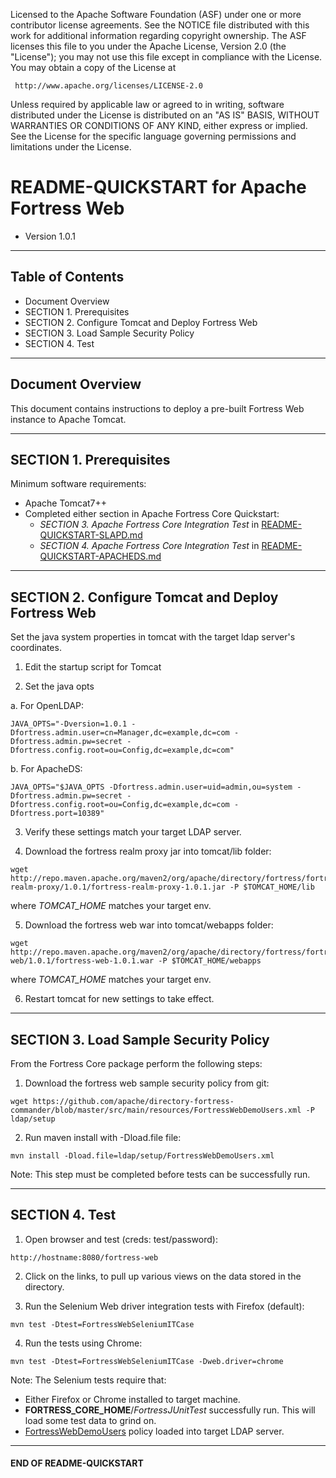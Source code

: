    Licensed to the Apache Software Foundation (ASF) under one
   or more contributor license agreements.  See the NOTICE file
   distributed with this work for additional information
   regarding copyright ownership.  The ASF licenses this file
   to you under the Apache License, Version 2.0 (the
   "License"); you may not use this file except in compliance
   with the License.  You may obtain a copy of the License at

     http://www.apache.org/licenses/LICENSE-2.0

   Unless required by applicable law or agreed to in writing,
   software distributed under the License is distributed on an
   "AS IS" BASIS, WITHOUT WARRANTIES OR CONDITIONS OF ANY
   KIND, either express or implied.  See the License for the
   specific language governing permissions and limitations
   under the License.

# README-QUICKSTART for Apache Fortress Web
 * Version 1.0.1

-------------------------------------------------------------------------------
## Table of Contents

 * Document Overview
 * SECTION 1. Prerequisites
 * SECTION 2. Configure Tomcat and Deploy Fortress Web
 * SECTION 3. Load Sample Security Policy
 * SECTION 4. Test

___________________________________________________________________________________
## Document Overview

This document contains instructions to deploy a pre-built Fortress Web instance to Apache Tomcat.

-------------------------------------------------------------------------------
## SECTION 1. Prerequisites

Minimum software requirements:
 * Apache Tomcat7++
 * Completed either section in Apache Fortress Core Quickstart:
    * *SECTION 3. Apache Fortress Core Integration Test* in [README-QUICKSTART-SLAPD.md](https://github.com/apache/directory-fortress-core/blob/master/README-QUICKSTART-SLAPD.md)
    * *SECTION 4. Apache Fortress Core Integration Test* in [README-QUICKSTART-APACHEDS.md](https://github.com/apache/directory-fortress-core/blob/master/README-QUICKSTART-APACHEDS.md)

___________________________________________________________________________________
## SECTION 2. Configure Tomcat and Deploy Fortress Web

Set the java system properties in tomcat with the target ldap server's coordinates.

1. Edit the startup script for Tomcat

2. Set the java opts

 a. For OpenLDAP:

 ```
 JAVA_OPTS="-Dversion=1.0.1 -Dfortress.admin.user=cn=Manager,dc=example,dc=com -Dfortress.admin.pw=secret -Dfortress.config.root=ou=Config,dc=example,dc=com"
 ```

 b. For ApacheDS:
 ```
 JAVA_OPTS="$JAVA_OPTS -Dfortress.admin.user=uid=admin,ou=system -Dfortress.admin.pw=secret -Dfortress.config.root=ou=Config,dc=example,dc=com -Dfortress.port=10389"
 ```

3. Verify these settings match your target LDAP server.

4. Download the fortress realm proxy jar into tomcat/lib folder:

  ```
  wget http://repo.maven.apache.org/maven2/org/apache/directory/fortress/fortress-realm-proxy/1.0.1/fortress-realm-proxy-1.0.1.jar -P $TOMCAT_HOME/lib
  ```

  where *TOMCAT_HOME* matches your target env.

5. Download the fortress web war into tomcat/webapps folder:

  ```
  wget http://repo.maven.apache.org/maven2/org/apache/directory/fortress/fortress-web/1.0.1/fortress-web-1.0.1.war -P $TOMCAT_HOME/webapps
  ```

  where *TOMCAT_HOME* matches your target env.

6. Restart tomcat for new settings to take effect.

___________________________________________________________________________________
## SECTION 3. Load Sample Security Policy

From the Fortress Core package perform the following steps:

1. Download the fortress web sample security policy from git:

 ```
 wget https://github.com/apache/directory-fortress-commander/blob/master/src/main/resources/FortressWebDemoUsers.xml -P ldap/setup
 ```

2. Run maven install with -Dload.file file:

 ```
 mvn install -Dload.file=ldap/setup/FortressWebDemoUsers.xml
 ```

 Note: This step must be completed before tests can be successfully run.

___________________________________________________________________________________
## SECTION 4. Test

1. Open browser and test (creds: test/password):

 ```
 http://hostname:8080/fortress-web
 ```

2. Click on the links, to pull up various views on the data stored in the directory.

3. Run the Selenium Web driver integration tests with Firefox (default):

 ```
 mvn test -Dtest=FortressWebSeleniumITCase
 ```

4. Run the tests using Chrome:

 ```
 mvn test -Dtest=FortressWebSeleniumITCase -Dweb.driver=chrome
 ```

 Note: The Selenium tests require that:
 * Either Firefox or Chrome installed to target machine.
 * **FORTRESS_CORE_HOME**/*FortressJUnitTest* successfully run.  This will load some test data to grind on.
 * [FortressWebDemoUsers](./src/main/resources/FortressWebDemoUsers.xml) policy loaded into target LDAP server.

___________________________________________________________________________________
#### END OF README-QUICKSTART